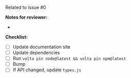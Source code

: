 <!-- Replace 0 with the issue this PR relates to -->
Related to issue #0


**Notes for reviewer:**

*


<!-- If you don't know what this is, ignore it -->
**Checklist:**

* [ ] Update documentation site
* [ ] Update dependencies
* [ ] Run `volta pin node@latest && volta pin npm@latest` 
* [ ] Bump
* [ ] If API changed, update `types.js`
